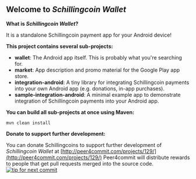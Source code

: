 ## Welcome to _Schillingcoin Wallet_

__What is _Schillingcoin Wallet_?__

It is a standalone Schillingcoin payment app for your Android device!


__This project contains several sub-projects:__

 * __wallet__:
     The Android app itself. This is probably what you're searching for.
 * __market__:
     App description and promo material for the Google Play app store.
 * __integration-android__:
     A tiny library for integrating Schillingcoin payments into your own Android app
     (e.g. donations, in-app purchases).
 * __sample-integration-android__:
     A minimal example app to demonstrate integration of Schillingcoin payments into
     your Android app.


__You can build all sub-projects at once using Maven:__

`mvn clean install`


__Donate to support further development:__

You can donate Schillingcoins to support further development of _Schillingcoin Wallet_ at [http://peer4commit.com/projects/129/](http://peer4commit.com/projects/129/)
Peer4commit will distribute rewards to people that get pull requests merged into the source code.
[![tip for next commit](http://peer4commit.com/projects/129.svg)](http://peer4commit.com/projects/129)
